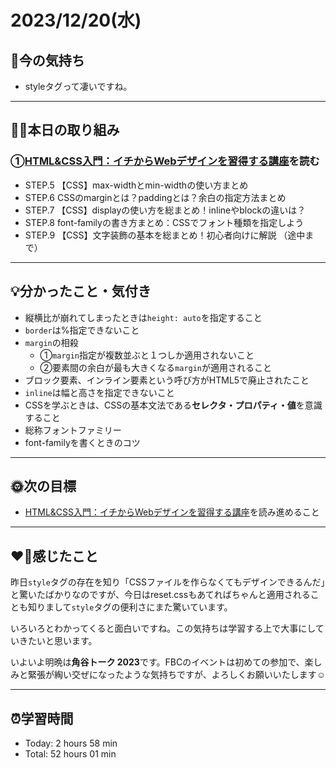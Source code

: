 # 2023/12/20(水)
## 🕺今の気持ち
- styleタグって凄いですね。

---

## ✍🏻本日の取り組み
### ①[HTML&CSS入門：イチからWebデザインを習得する講座](https://saruwakakun.com/html-css/basic)を読む
- STEP.5 【CSS】max-widthとmin-widthの使い方まとめ
- STEP.6 CSSのmarginとは？paddingとは？余白の指定方法まとめ
- STEP.7 【CSS】displayの使い方を総まとめ！inlineやblockの違いは？
- STEP.8 font-familyの書き方まとめ：CSSでフォント種類を指定しよう
- STEP.9 【CSS】文字装飾の基本を総まとめ！初心者向けに解説 （途中まで）
---

## 💡分かったこと・気付き
- 縦横比が崩れてしまったときは`height: auto`を指定すること
- `border`は%指定できないこと
- `margin`の相殺
  - ①`margin`指定が複数並ぶと１つしか適用されないこと
  - ②要素間の余白が最も大きくなる`margin`が適用されること
- ブロック要素、インライン要素という呼び方がHTML5で廃止されたこと
- `inline`は幅と高さを指定できないこと
- CSSを学ぶときは、CSSの基本文法である**セレクタ・プロパティ・値**を意識すること
- 総称フォントファミリー
- font-familyを書くときのコツ
---

## 🌞次の目標
- [HTML&CSS入門：イチからWebデザインを習得する講座](https://saruwakakun.com/html-css/basic)を読み進めること
---

## ❤️‍🔥感じたこと
昨日`style`タグの存在を知り「CSSファイルを作らなくてもデザインできるんだ」と驚いたばかりなのですが、今日はreset.cssもあてればちゃんと適用されることも知りまして`style`タグの便利さにまた驚いています。

いろいろとわかってくると面白いですね。この気持ちは学習する上で大事にしていきたいと思います。

いよいよ明晩は**角谷トーク 2023**です。FBCのイベントは初めての参加で、楽しみと緊張が綯い交ぜになったような気持ちですが、よろしくお願いいたします☺️

---

## ⏰学習時間
- Today: 2 hours 58 min
- Total: 52 hours 01 min
